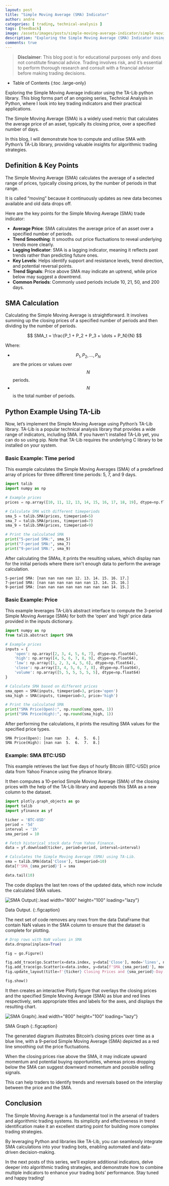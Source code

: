 ```yaml
---
layout: post
title: "Simple Moving Average (SMA) Indicator"
author: andre
categories: [ trading, technical-analysis ]
tags: [feedback]
image: /assets/images/posts/simple-moving-average-indicator/simple-moving-average.png
description: "Exploring the Simple Moving Average (SMA) Indicator Using the Python TA-Lib Library"
comments: true
---
```


> **Disclaimer**: This blog post is for educational purposes only and does not constitute financial advice. Trading involves risk, and it’s essential to perform thorough research and consult with a financial advisor before making trading decisions.

- Table of Contents
{:toc .large-only}

Exploring the Simple Moving Average indicator using the TA-Lib python library. This blog forms part of an ongoing series, Technical Analysis in Python, where I look into key trading indicators and their practical applications.

The Simple Moving Average (SMA) is a widely used metric that calculates the average price of an asset, typically its closing price, over a specified number of days.

In this blog, I will demonstrate how to compute and utilise SMA with Python’s TA-Lib library, providing valuable insights for algorithmic trading strategies.

## Definition & Key Points
The Simple Moving Average (SMA) calculates the average of a selected range of prices, typically closing prices, by the number of periods in that range.

It is called “moving” because it continuously updates as new data becomes available and old data drops off.

Here are the key points for the Simple Moving Average (SMA) trade indicator:

* **Average Price**: SMA calculates the average price of an asset over a specified number of periods.
* **Trend Smoothing**: It smooths out price fluctuations to reveal underlying trends more clearly.
* **Lagging Indicator**: SMA is a lagging indicator, meaning it reflects past trends rather than predicting future ones.
* **Key Levels**: Helps identify support and resistance levels, trend direction, and potential reversal points.
* **Trend Signals**: Price above SMA may indicate an uptrend, while price below may suggest a downtrend.
* **Common Periods**: Commonly used periods include 10, 21, 50, and 200 days.


## SMA Calculation
Calculating the Simple Moving Average is straightforward. It involves summing up the closing prices of a specified number of periods and then dividing by the number of periods.

$$
SMA_t = \frac{P_1 + P_2 + P_3 + \dots + P_N}{N}
$$

Where:

* $$ P_1, P_2, \dots, P_N $$ are the prices or values over $$ N $$ periods.  
* $$ N $$ is the total number of periods.


## Python Example Using TA-Lib
Now, let’s implement the Simple Moving Average using Python’s TA-Lib library. TA-Lib is a popular technical analysis library that provides a wide range of indicators, including SMA. If you haven't installed TA-Lib yet, you can do so using pip. Note that TA-Lib requires the underlying C library to be installed on your system.

### Basic Example: Time period
This example calculates the Simple Moving Averages (SMA) of a predefined array of prices for three different time periods: 5, 7, and 9 days.

```python
import talib
import numpy as np

# Example prices
prices = np.array([10, 11, 12, 13, 14, 15, 16, 17, 18, 19], dtype=np.float64)

# Calculate SMA with different timeperiods
sma_5 = talib.SMA(prices, timeperiod=5)
sma_7 = talib.SMA(prices, timeperiod=7)
sma_9 = talib.SMA(prices, timeperiod=9)

# Print the calculated SMA
print("5-period SMA:", sma_5)
print("7-period SMA:", sma_7)
print("9-period SMA:", sma_9)
```

After calculating the SMAs, it prints the resulting values, which display nan for the initial periods where there isn't enough data to perform the average calculation.

```
5-period SMA: [nan nan nan nan 12. 13. 14. 15. 16. 17.]
7-period SMA: [nan nan nan nan nan nan 13. 14. 15. 16.]
9-period SMA: [nan nan nan nan nan nan nan nan 14. 15.]
```

### Basic Example: Price
This example leverages TA-Lib’s abstract interface to compute the 3-period Simple Moving Average (SMA) for both the ‘open’ and ‘high’ price data provided in the inputs dictionary.

```python
import numpy as np
from talib.abstract import SMA

# Example prices
inputs = {
    'open': np.array([2, 3, 4, 5, 6, 7], dtype=np.float64),
    'high': np.array([4, 5, 6, 7, 8, 9], dtype=np.float64),
    'low': np.array([1, 2, 3, 4, 5, 6], dtype=np.float64),
    'close': np.array([3, 4, 5, 6, 7, 8], dtype=np.float64),
    'volume': np.array([5, 5, 5, 5, 5, 5], dtype=np.float64)
}

# Calculate SMA based on different prices
sma_open = SMA(inputs, timeperiod=3, price='open')
sma_high = SMA(inputs, timeperiod=3, price='high')

# Print the calculated SMA
print("SMA Price(Open):", np.round(sma_open, 1))
print("SMA Price(High):", np.round(sma_high, 1))
```

After performing the calculations, it prints the resulting SMA values for the specified price types.

```
SMA Price(Open): [nan nan  3.  4.  5.  6.]
SMA Price(High): [nan nan  5.  6.  7.  8.]
```

### Example: SMA BTC:USD
This example retrieves the last five days of hourly Bitcoin (BTC-USD) price data from Yahoo Finance using the yfinance library.

It then computes a 10-period Simple Moving Average (SMA) of the closing prices with the help of the TA-Lib library and appends this SMA as a new column to the dataset.

```python
import plotly.graph_objects as go
import talib
import yfinance as yf

ticker = 'BTC-USD'
period = '5d'      
interval = '1h'     
sma_period = 10     

# Fetch historical stock data from Yahoo Finance.
data = yf.download(ticker, period=period, interval=interval)

# Calculates the Simple Moving Average (SMA) using TA-Lib.    
sma = talib.SMA(data['Close'], timeperiod=10)
data[f'SMA_{sma_period}'] = sma

data.tail(10)
```

The code displays the last ten rows of the updated data, which now include the calculated SMA values.

![SMA Output](/assets/images/posts/simple-moving-average-indicator/output.png){:.lead width="800" height="100" loading="lazy"}

Data Output.
{:.figcaption}

The next set of code removes any rows from the data DataFrame that contain NaN values in the SMA column to ensure that the dataset is complete for plotting.

```python
# Drop rows with NaN values in SMA
data.dropna(inplace=True)

fig = go.Figure()

fig.add_trace(go.Scatter(x=data.index, y=data['Close'], mode='lines', name='Closing Prices', line=dict(color='blue')))
fig.add_trace(go.Scatter(x=data.index, y=data[f'SMA_{sma_period}'], mode='lines', name=f'SMA {sma_period}', line=dict(color='red')))
fig.update_layout(title=f'{ticker} Closing Prices and {sma_period}-Day SMA', xaxis_title='Date', yaxis_title='Price ($)', legend=dict(x=0, y=1), hovermode='x unified')

fig.show()
```

It then creates an interactive Plotly figure that overlays the closing prices and the specified Simple Moving Average (SMA) as blue and red lines respectively, sets appropriate titles and labels for the axes, and displays the resulting chart.

![SMA Graph](/assets/images/posts/simple-moving-average-indicator/graph.png){:.lead width="800" height="100" loading="lazy"}

SMA Graph
{:.figcaption}

The generated diagram illustrates Bitcoin’s closing prices over time as a blue line, with a 9-period Simple Moving Average (SMA) depicted as a red line smoothing out the price fluctuations.

When the closing prices rise above the SMA, it may indicate upward momentum and potential buying opportunities, whereas prices dropping below the SMA can suggest downward momentum and possible selling signals.

This can help traders to identify trends and reversals based on the interplay between the price and the SMA.



## Conclusion
The Simple Moving Average is a fundamental tool in the arsenal of traders and algorithmic trading systems. Its simplicity and effectiveness in trend identification make it an excellent starting point for building more complex trading strategies.

By leveraging Python and libraries like TA-Lib, you can seamlessly integrate SMA calculations into your trading bots, enabling automated and data-driven decision-making.

In the next posts of this series, we’ll explore additional indicators, delve deeper into algorithmic trading strategies, and demonstrate how to combine multiple indicators to enhance your trading bots’ performance. Stay tuned and happy trading!

